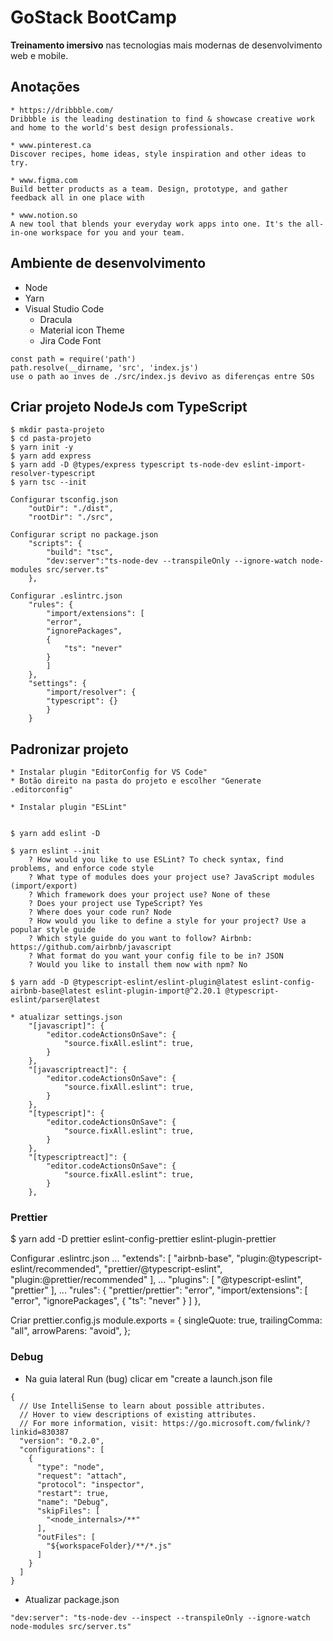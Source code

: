 # GoStack BootCamp

**Treinamento imersivo** nas tecnologias mais modernas de desenvolvimento web e mobile.

## Anotações

```
* https://dribbble.com/
Dribbble is the leading destination to find & showcase creative work and home to the world's best design professionals.

* www.pinterest.ca
Discover recipes, home ideas, style inspiration and other ideas to try.
 
* www.figma.com
Build better products as a team. Design, prototype, and gather feedback all in one place with
 
* www.notion.so
A new tool that blends your everyday work apps into one. It's the all-in-one workspace for you and your team.
```

## Ambiente de desenvolvimento

* Node
* Yarn
* Visual Studio Code
    * Dracula
    * Material icon Theme
    * Jira Code Font

```
const path = require('path')
path.resolve(__dirname, 'src', 'index.js')
use o path ao inves de ./src/index.js devivo as diferenças entre SOs
```

## Criar projeto NodeJs com TypeScript

```
$ mkdir pasta-projeto
$ cd pasta-projeto
$ yarn init -y
$ yarn add express
$ yarn add -D @types/express typescript ts-node-dev eslint-import-resolver-typescript
$ yarn tsc --init 

Configurar tsconfig.json
    "outDir": "./dist",
    "rootDir": "./src",

Configurar script no package.json
    "scripts": {
        "build": "tsc",
        "dev:server":"ts-node-dev --transpileOnly --ignore-watch node-modules src/server.ts"
    },

Configurar .eslintrc.json
    "rules": {
        "import/extensions": [
        "error",
        "ignorePackages",
        {
            "ts": "never"
        }
        ]
    },
    "settings": {
        "import/resolver": {
        "typescript": {}
        }
    }

```

## Padronizar projeto

```
* Instalar plugin "EditorConfig for VS Code"
* Botão direito na pasta do projeto e escolher "Generate .editorconfig"

* Instalar plugin "ESLint"


$ yarn add eslint -D

$ yarn eslint --init
    ? How would you like to use ESLint? To check syntax, find problems, and enforce code style
    ? What type of modules does your project use? JavaScript modules (import/export)
    ? Which framework does your project use? None of these
    ? Does your project use TypeScript? Yes
    ? Where does your code run? Node
    ? How would you like to define a style for your project? Use a popular style guide
    ? Which style guide do you want to follow? Airbnb: https://github.com/airbnb/javascript
    ? What format do you want your config file to be in? JSON
    ? Would you like to install them now with npm? No

$ yarn add -D @typescript-eslint/eslint-plugin@latest eslint-config-airbnb-base@latest eslint-plugin-import@^2.20.1 @typescript-eslint/parser@latest

* atualizar settings.json
    "[javascript]": {
        "editor.codeActionsOnSave": {
            "source.fixAll.eslint": true,
        }
    },
    "[javascriptreact]": {
        "editor.codeActionsOnSave": {
            "source.fixAll.eslint": true,
        }
    },
    "[typescript]": {
        "editor.codeActionsOnSave": {
            "source.fixAll.eslint": true,
        }
    },
    "[typescriptreact]": {
        "editor.codeActionsOnSave": {
            "source.fixAll.eslint": true,
        }
    },
```

### Prettier

$ yarn add -D prettier eslint-config-prettier eslint-plugin-prettier

Configurar .eslintrc.json
    ...
    "extends": [
        "airbnb-base",
        "plugin:@typescript-eslint/recommended",
        "prettier/@typescript-eslint",
        "plugin:@prettier/recommended"
    ],
    ...
    "plugins": [
        "@typescript-eslint",
        "prettier"
    ],
    ...
    "rules": {
        "prettier/prettier": "error",
        "import/extensions": [
            "error",
            "ignorePackages",
            {
                "ts": "never"
            }
        ]
    },

Criar prettier.config.js
	module.exports = {
		singleQuote: true,
		trailingComma: "all",
		arrowParens: "avoid",
	};
	

### Debug

* Na guia lateral Run (bug) clicar em "create a launch.json file

```
{
  // Use IntelliSense to learn about possible attributes.
  // Hover to view descriptions of existing attributes.
  // For more information, visit: https://go.microsoft.com/fwlink/?linkid=830387
  "version": "0.2.0",
  "configurations": [
    {
      "type": "node",
      "request": "attach",
      "protocol": "inspector",
      "restart": true,
      "name": "Debug",
      "skipFiles": [
        "<node_internals>/**"
      ],
      "outFiles": [
        "${workspaceFolder}/**/*.js"
      ]
    }
  ]
}
```

* Atualizar package.json

```
"dev:server": "ts-node-dev --inspect --transpileOnly --ignore-watch node-modules src/server.ts"
```
